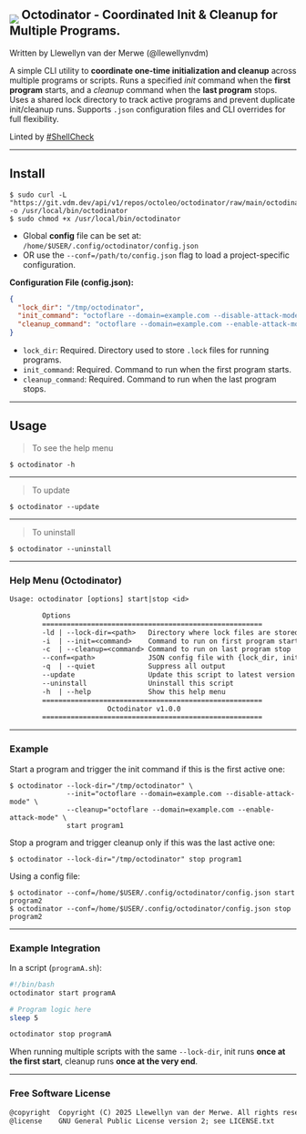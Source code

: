 <h2><img align="middle" src="https://raw.githubusercontent.com/odb/official-bash-logo/master/assets/Logos/Icons/PNG/64x64.png" >
Octodinator - Coordinated Init & Cleanup for Multiple Programs.
</h2>

Written by Llewellyn van der Merwe (@llewellynvdm)

A simple CLI utility to **coordinate one-time initialization and cleanup** across multiple programs or scripts.
Runs a specified *init* command when the **first program** starts, and a *cleanup* command when the **last program** stops.
Uses a shared lock directory to track active programs and prevent duplicate init/cleanup runs.
Supports `.json` configuration files and CLI overrides for full flexibility.

Linted by [#ShellCheck](https://github.com/koalaman/shellcheck)

---

## Install

```shell
$ sudo curl -L "https://git.vdm.dev/api/v1/repos/octoleo/octodinator/raw/main/octodinator" -o /usr/local/bin/octodinator
$ sudo chmod +x /usr/local/bin/octodinator
```

* Global **config** file can be set at: `/home/$USER/.config/octodinator/config.json`
* OR use the `--conf=/path/to/config.json` flag to load a project-specific configuration.

**Configuration File (config.json):**

```json
{
  "lock_dir": "/tmp/octodinator",
  "init_command": "octoflare --domain=example.com --disable-attack-mode",
  "cleanup_command": "octoflare --domain=example.com --enable-attack-mode"
}
```

* `lock_dir`: Required. Directory used to store `.lock` files for running programs.
* `init_command`: Required. Command to run when the first program starts.
* `cleanup_command`: Required. Command to run when the last program stops.

---

## Usage

> To see the help menu

```shell
$ octodinator -h
```

---

> To update

```shell
$ octodinator --update
```

---

> To uninstall

```shell
$ octodinator --uninstall
```

---

### Help Menu (Octodinator)

```txt
Usage: octodinator [options] start|stop <id>

        Options
        ======================================================
        -ld | --lock-dir=<path>   Directory where lock files are stored
        -i  | --init=<command>    Command to run on first program start
        -c  | --cleanup=<command> Command to run on last program stop
        --conf=<path>             JSON config file with {lock_dir, init_command, cleanup_command}
        -q  | --quiet             Suppress all output
        --update                  Update this script to latest version
        --uninstall               Uninstall this script
        -h  | --help              Show this help menu
        ======================================================
                        Octodinator v1.0.0
        ======================================================
```

---

### Example

Start a program and trigger the init command if this is the first active one:

```shell
$ octodinator --lock-dir="/tmp/octodinator" \
              --init="octoflare --domain=example.com --disable-attack-mode" \
              --cleanup="octoflare --domain=example.com --enable-attack-mode" \
              start program1
```

Stop a program and trigger cleanup only if this was the last active one:

```shell
$ octodinator --lock-dir="/tmp/octodinator" stop program1
```

Using a config file:

```shell
$ octodinator --conf=/home/$USER/.config/octodinator/config.json start program2
$ octodinator --conf=/home/$USER/.config/octodinator/config.json stop program2
```

---

### Example Integration

In a script (`programA.sh`):

```bash
#!/bin/bash
octodinator start programA

# Program logic here
sleep 5

octodinator stop programA
```

When running multiple scripts with the same `--lock-dir`,
init runs **once at the first start**, cleanup runs **once at the very end**.

---

### Free Software License

```txt
@copyright  Copyright (C) 2025 Llewellyn van der Merwe. All rights reserved.
@license    GNU General Public License version 2; see LICENSE.txt
```
